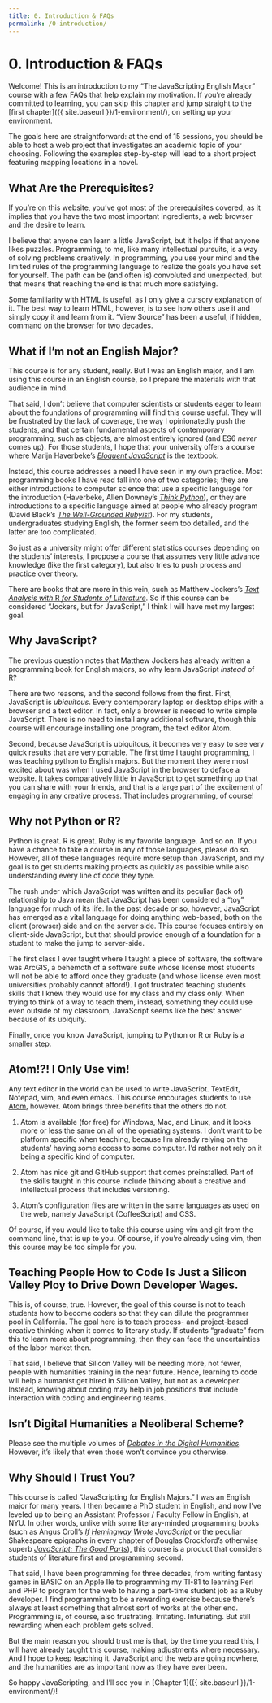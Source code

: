 ```yaml
---
title: 0. Introduction & FAQs
permalink: /0-introduction/
---
```


# 0. Introduction & FAQs

Welcome! This is an introduction to my “The JavaScripting English Major”
course with a few FAQs that help explain my motivation.
If you’re already committed to learning, you can skip this chapter
and jump straight to the [first chapter]({{ site.baseurl }}/1-environment/),
on setting up your environment. 

The goals here are straightforward: at the end of 15 sessions, you should be
able to host a web project that investigates an academic topic of your
choosing. Following the examples step-by-step will lead to a short project
featuring mapping locations in a novel.

## What Are the Prerequisites?

If you’re on this website, you’ve got most of the prerequisites covered, as it
implies that you have the two most important ingredients, a web browser and
the desire to learn. 

I believe that anyone can learn a little JavaScript, but it helps if that
anyone likes puzzles. Programming, to me, like many intellectual pursuits, is
a way of solving problems creatively. In programming, you use your mind and
the limited rules of the programming language to realize the goals you have
set for yourself. The path can be (and often is) convoluted and unexpected,
but that means that reaching the end is that much more satisfying.

Some familiarity with HTML is useful, as I only give a cursory explanation of
it. The best way to learn HTML, however, is to see how others use it and
simply copy it and learn from it. “View Source” has been a useful, if hidden,
command on the browser for two decades.

## What if I’m not an English Major?

This course is for any student, really. But I was an English major, and I am
using this course in an English course, so I prepare the materials with that
audience in mind. 

That said, I don’t believe that computer scientists or students eager to learn
about the foundations of programming will find this course useful. They will
be frustrated by the lack of coverage, the way I opinionatedly push the
students, and that certain fundamental aspects of contemporary programming,
such as objects, are almost entirely ignored (and ES6 *never* comes up). For
those students, I hope that your university offers a course where Marijn
Haverbeke’s [*Eloquent JavaScript*](http://eloquentjavascript.net) is the
textbook. 

Instead, this course addresses a need I have seen in my own practice. Most
programming books I have read fall into one of two categories; they are either
introductions to computer science that use a specific language for the
introduction (Haverbeke, Allen Downey’s [*Think
Python*](http://greenteapress.com/wp/think-python-2e/)), or they are
introductions to a specific language aimed at people who already program
(David Black’s [*The Well-Grounded
Rubyist*](https://www.manning.com/books/the-well-grounded-rubyist-second-edition)).
For my students, undergraduates studying English, the former seem too
detailed, and the latter are too complicated.

So just as a university might offer different statistics courses depending on
the students’ interests, I propose a course that assumes very little advance
knowledge (like the first category), but also tries to push process and
practice over theory.

There are books that are more in this vein, such as Matthew Jockers’s [*Text
Analysis with* R *for Students of
Literature*](http://www.matthewjockers.net/text-analysis-with-r-for-students-of-literature/).
So if this course can be considered “Jockers, but for JavaScript,” I
think I will have met my largest goal.

## Why JavaScript?

The previous question notes that Matthew Jockers has already written a
programming book for English majors, so why learn JavaScript *instead* of R? 

There are two reasons, and the second follows from the first. First,
JavaScript is *ubiquitous*. Every contemporary laptop or desktop ships with a
browser and a text editor. In fact, only a browser is needed to write simple
JavaScript. There is no need to install any additional software, though this
course will encourage installing one program, the text editor Atom.

Second, because JavaScript is ubiquitous, it becomes very easy to see very
quick results that are very portable. The first time I taught programming, I
was teaching python to English majors. But the moment they were most excited
about was when I used JavaScript in the browser to deface a website. It takes
comparatively little in JavaScript to get something up that you can share with
your friends, and that is a large part of the excitement of engaging in any
creative process. That includes programming, of course!

## Why not Python or R?

Python is great. R is great. Ruby is my favorite language. And so on. If you
have a chance to take a course in any of those languages, please do so.
However, all of these languages require more setup than JavaScript, and my
goal is to get students making projects as quickly as possible while also
understanding every line of code they type.

The rush under which JavaScript was written and its peculiar (lack of)
relationship to Java mean that JavaScript has been considered a “toy” language
for much of its life. In the past decade or so, however, JavaScript has
emerged as a vital language for doing anything web-based, both on the client
(browser) side and on the server side. This course focuses entirely on
client-side JavaScript, but that should provide enough of a foundation for a
student to make the jump to server-side.

The first class I ever taught where I taught a piece of software, the software
was ArcGIS, a behemoth of a software suite whose license most students will not be able
to afford once they graduate (and whose license even most universities
probably cannot afford!). I got frustrated teaching students skills that I
knew they would use for my class and my class only. When trying to think of a
way to teach them, instead, something they could use even outside of my
classroom, JavaScript seems like the best answer because of its ubiquity.

Finally, once you know JavaScript, jumping to Python or R or Ruby is a smaller
step.

## Atom!?! I Only Use vim!

Any text editor in the world can be used to write JavaScript. TextEdit,
Notepad, vim, and even emacs. This course encourages students to use
[Atom](http://atom.io), however. Atom brings three benefits that the others do
not.

1. Atom is available (for free) for Windows, Mac, and Linux, and it looks more
   or less the same on all of the operating systems. I don’t want to be
   platform specific when teaching, because I’m already relying on the
   students’ having some access to some computer. I’d rather not rely on it
   being a specific kind of computer.

1. Atom has nice git and GitHub support that comes preinstalled. Part of the
   skills taught in this course include thinking about a creative and
   intellectual process that includes versioning.

1. Atom’s configuration files are written in the same languages as used on the
   web, namely JavaScript (CoffeeScript) and CSS.

Of course, if you would like to take this course using vim and git from the
command line, that is up to you. Of course, if you’re already using vim, then
this course may be too simple for you.

## Teaching People How to Code Is Just a Silicon Valley Ploy to Drive Down Developer Wages.

This is, of course, true. However, the goal of this course is not to teach
students how to become coders so that they can dilute the programmer pool in
California. The goal here is to teach process- and project-based creative
thinking when it comes to literary study. If students “graduate” from this to
learn more about programming, then they can face the uncertainties of the
labor market then.

That said, I believe that Silicon Valley will be needing more, not fewer,
people with humanities training in the near future. Hence, learning to code
will help a humanist get hired in Silicon Valley, but not as a developer.
Instead, knowing about coding may help in job positions that include
interaction with coding and engineering teams.

## Isn’t Digital Humanities a Neoliberal Scheme?

Please see the multiple volumes of [*Debates in the Digital
Humanities*](http://dhdebates.gc.cuny.edu/). However, it’s likely that even
those won’t convince you otherwise.

## Why Should I Trust You?

This course is called “JavaScripting for English Majors.” I was an English
major for many years. I then became a PhD student in English, and now I’ve
leveled up to being an Assistant Professor / Faculty Fellow in English, at
NYU.  In other words, unlike with some literary-minded programming books (such
as Angus Croll’s [*If Hemingway Wrote
JavaScript*](https://www.nostarch.com/hemingway) or the peculiar Shakespeare
epigraphs in every chapter of Douglas Crockford’s otherwise superb
[*JavaScript: The Good
Parts*](http://shop.oreilly.com/product/9780596517748.do)), this course is a
product that considers students of literature first and programming second.

That said, I have been programming for three decades, from writing fantasy
games in BASIC on an Apple IIe to programming my TI-81 to learning Perl and
PHP to program for the web to having a part-time student job as a Ruby
developer. I find programming to be a rewarding exercise because there’s
always at least something that almost sort of works at the other end.
Programming is, of course, also frustrating. Irritating. Infuriating. But
still rewarding when each problem gets solved.

But the main reason you should trust me is that, by the time you read this, I
will have already taught this course, making adjustments where necessary. And
I hope to keep teaching it. JavaScript and the web are going nowhere, and the
humanities are as important now as they have ever been.

So happy JavaScripting, and I’ll see you in [Chapter 1]({{ site.baseurl }}/1-environment/)!
